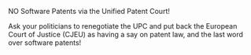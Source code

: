 NO Software Patents via the Unified Patent Court!

Ask your politicians to renegotiate the UPC and put back the European Court of Justice (CJEU) as having a say on patent law, and the last word over software patents!
